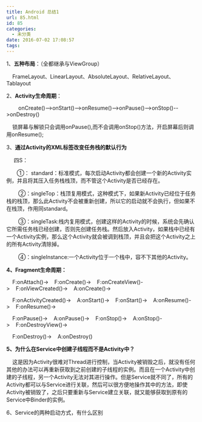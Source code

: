 ```yaml
---
title: Android 总结1
url: 85.html
id: 85
categories:
  - 未分类
date: 2016-07-02 17:08:57
tags:
---
```


1、**五种布局**：（全都继承与ViewGroup）

    FrameLayout、LinearLayout、AbsoluteLayout、RelativeLayout、Tablayout

2、**Activity生命周期**：

        onCreate()-->onStart()-->onResume()-->onPause()-->onStop()-->onDestroy()

    锁屏幕与解锁只会调用onPause(),而不会调用onStop()方法，开启屏幕后则调用onResume();

3、**通过Activity的XML标签改变任务栈的默认行为**

     四S：

       ①： standard：标准模式，每次启动Activity都会创建一个新的Activity实例，并且将其压入任务栈栈顶，而不管这个Activity是否已经存在。

        ②：singleTop：栈顶复用模式，这种模式下，如果新Activity已经位于任务栈的栈顶，那么此Activity不会被重新创建，所以它的启动就不会执行，但如果不在栈顶，作用同standard。

        ③：singleTask:栈内复用模式，创建这样的Activity的时候，系统会先确认它所需任务栈已经创建，否则先创建任务栈。然后放入Activity，如果栈中已经有一个Activity实例，那么这个Activity就会被调到栈顶，并且会把这个Activity之上的所有Activity清除掉。

        ④：singleInstance:一个Activity位于一个栈中，容不下其他的Activity。

**4、Fragment生命周期：**

    F:onAttach()->    F:onCreate()->    F:onCreateView()->    F:onViewCreated()->    A:onCreate()->    

    F:onActivityCreated()->    A:onStart()->    F:onStart()->    A:onResume()->    F:onResume()->

    F:onPause()->    A:onPause()->    F:onStop()->    A:onStop()->    F:onDestroyView()->    

    F:onDestroy()->    A:onDestroy()

**5、为什么在Service中创建子线程而不是Activity中？**

    这是因为Activity很难对Thread进行控制，当Activity被销毁之后，就没有任何其他的办法可以再重新获取到之前创建的子线程的实例。而且在一个Activity中创建的子线程，另一个Activity无法对其进行操作。但是Service就不同了，所有的Activity都可以与Service进行关联，然后可以很方便地操作其中的方法，即使Activity被销毁了，之后只要重新与Service建立关联，就又能够获取到原有的Service中Binder的实例。

6、Service的两种启动方式，有什么区别